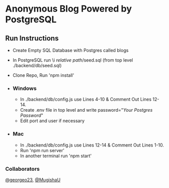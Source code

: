 # Anonymous Blog Powered by PostgreSQL

## Run Instructions

- Create Empty SQL Database with Postgres called blogs
- In PostgreSQL run \i *relative path*/seed.sql (from top level ./backend/db/seed.sql)
- Clone Repo, Run 'npm install'

- ### Windows
    - In ./backend/db/config.js use Lines 4-10 & Comment Out Lines 12-14.
    - Create .env file in top level and write password="*Your Postgres Password*"
    - Edit port and user if necessary
- ### Mac
    - In ./backend/db/config.js use Lines 12-14 & Comment Out Lines 1-10.
    - Run 'npm run server'
    - In another terminal run 'npm start'

### Collaborators
[@georgeo23](https://github.com/georgeo23), [@MugishaU](https://github.com/MugishaU)
